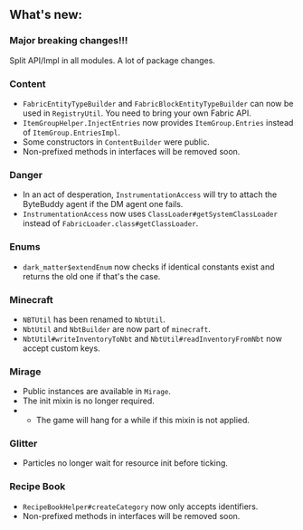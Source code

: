 ## What's new:

### Major breaking changes!!!

Split API/Impl in all modules. A lot of package changes.

### Content

* `FabricEntityTypeBuilder` and `FabricBlockEntityTypeBuilder` can now be used in `RegistryUtil`. You need to bring your own Fabric API.
* `ItemGroupHelper.InjectEntries` now provides `ItemGroup.Entries` instead of `ItemGroup.EntriesImpl`.
* Some constructors in `ContentBuilder` were public.
* Non-prefixed methods in interfaces will be removed soon.

### Danger

* In an act of desperation, `InstrumentationAccess` will try to attach the ByteBuddy agent if the DM agent one fails.
* `InstrumentationAccess` now uses `ClassLoader#getSystemClassLoader` instead of `FabricLoader.class#getClassLoader`.

### Enums

* `dark_matter$extendEnum` now checks if identical constants exist and returns the old one if that's the case.

### Minecraft

* `NBTUtil` has been renamed to `NbtUtil`.
* `NbtUtil` and `NbtBuilder` are now part of `minecraft`.
* `NbtUtil#writeInventoryToNbt` and `NbtUtil#readInventoryFromNbt` now accept custom keys.

### Mirage

* Public instances are available in `Mirage`.
* The init mixin is no longer required.
* * The game will hang for a while if this mixin is not applied.

### Glitter

* Particles no longer wait for resource init before ticking.

### Recipe Book

* `RecipeBookHelper#createCategory` now only accepts identifiers. 
* Non-prefixed methods in interfaces will be removed soon.
